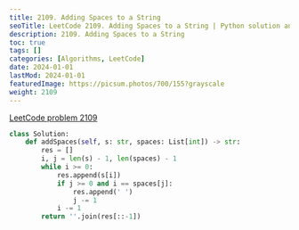 ```yaml
---
title: 2109. Adding Spaces to a String
seoTitle: LeetCode 2109. Adding Spaces to a String | Python solution and explanation
description: 2109. Adding Spaces to a String
toc: true
tags: []
categories: [Algorithms, LeetCode]
date: 2024-01-01
lastMod: 2024-01-01
featuredImage: https://picsum.photos/700/155?grayscale
weight: 2109
---
```


[LeetCode problem 2109](https://leetcode.com/problems/adding-spaces-to-a-string/)

```python
class Solution:
    def addSpaces(self, s: str, spaces: List[int]) -> str:
        res = []
        i, j = len(s) - 1, len(spaces) - 1
        while i >= 0:
            res.append(s[i])
            if j >= 0 and i == spaces[j]:
                res.append(' ')
                j -= 1
            i -= 1
        return ''.join(res[::-1])

```
